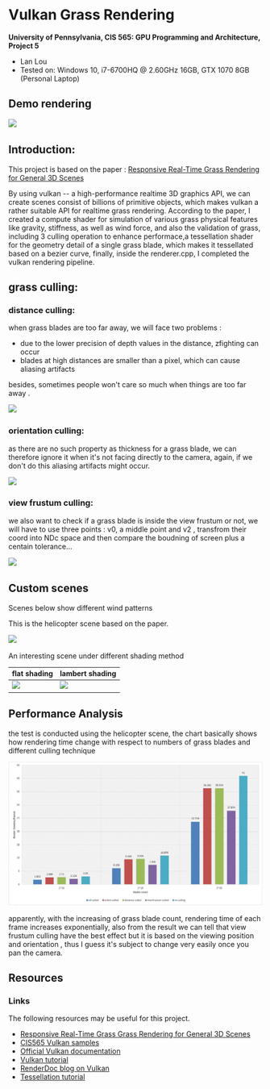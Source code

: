 Vulkan Grass Rendering
======================

**University of Pennsylvania, CIS 565: GPU Programming and Architecture, Project 5**

* Lan Lou
* Tested on: Windows 10, i7-6700HQ @ 2.60GHz 16GB, GTX 1070 8GB (Personal Laptop)

## Demo rendering

![](img/show.gif)

## Introduction:

This project is based on the paper : [Responsive Real-Time Grass Rendering for General 3D Scenes](https://www.cg.tuwien.ac.at/research/publications/2017/JAHRMANN-2017-RRTG/JAHRMANN-2017-RRTG-draft.pdf)

By using vulkan -- a  high-performance realtime 3D graphics API, we can create scenes consist of billions of primitive objects, which makes vulkan a rather suitable API for 
realtime grass rendering. According to the paper, I created a compute shader for simulation of various grass physical features like gravity, stiffness, as well as wind force,
and also the validation of grass, including 3 culling operation to enhance performace,a tessellation shader for the geometry detail of a single grass blade, which makes it 
tessellated based on a bezier curve, finally, inside the renderer.cpp, I completed the vulkan rendering pipeline.

## grass culling:

### distance culling:

when grass blades are too far away, we will face two problems : 
- due to the lower precision of depth values in the distance, zfighting can occur
- blades at high distances are smaller than a pixel, which can cause aliasing artifacts

besides, sometimes people won't care so much when things are too far away .

 
![](img/grassdiscull.gif)

### orientation culling:

as there are no such property as thickness for a grass blade, we can therefore ignore it when it's not facing directly 
to the camera, again, if we don't do this aliasing artifacts might occur.

![](img/orientcull.gif)

### view frustum culling:

we also want to check if a grass blade is inside the view frustum or not, we will have to use three points : v0, a middle point and v2 
, transfrom their coord into NDc space and then compare the boudning of screen plus a centain tolerance...

![](img/viewfrustum.gif)


## Custom scenes

Scenes below show different wind patterns 

This is the helicopter scene based on the paper.

![](img/helicopter.gif)

An interesting scene under different shading method

flat shading|lambert shading
----|---
![](img/interesting.gif)|![](img/lamb.gif)

## Performance Analysis

the test is conducted using the helicopter scene, the chart basically shows how rendering time change with respect to numbers of grass blades and different 
culling technique

![](img/grass.JPG)

apparently, with the increasing of grass blade count, rendering time of each frame increases exponentially, 
also from the result we can tell that view frustum culling have the best effect but it is based on the viewing position and orientation
, thus I guess it's subject to change very easily once you pan the camera.

## Resources

### Links

The following resources may be useful for this project.

* [Responsive Real-Time Grass Grass Rendering for General 3D Scenes](https://www.cg.tuwien.ac.at/research/publications/2017/JAHRMANN-2017-RRTG/JAHRMANN-2017-RRTG-draft.pdf)
* [CIS565 Vulkan samples](https://github.com/CIS565-Fall-2018/Vulkan-Samples)
* [Official Vulkan documentation](https://www.khronos.org/registry/vulkan/)
* [Vulkan tutorial](https://vulkan-tutorial.com/)
* [RenderDoc blog on Vulkan](https://renderdoc.org/vulkan-in-30-minutes.html)
* [Tessellation tutorial](http://in2gpu.com/2014/07/12/tessellation-tutorial-opengl-4-3/)


